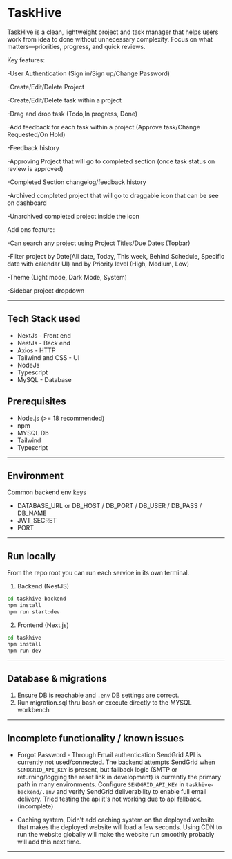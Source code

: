 # TaskHive 

TaskHive is a clean, lightweight project and task manager that helps users work from idea to done without unnecessary complexity. Focus on what matters—priorities, progress, and quick reviews. 

Key features:

-User Authentication (Sign in/Sign up/Change Password)

-Create/Edit/Delete Project

-Create/Edit/Delete task within a project

-Drag and drop task (Todo,In progress, Done)

-Add feedback for each task within a project (Approve task/Change Requested/On Hold)

-Feedback history

-Approving Project that will go to completed section (once task status on review is approved)

-Completed Section changelog/feedback history

-Archived completed project that will go to draggable icon that can be see on dashboard

-Unarchived completed project inside the icon

Add ons feature:

-Can search any project using Project Titles/Due Dates (Topbar)

-Filter project by Date(All date, Today, This week, Behind Schedule, Specific date with calendar UI) and by Priority level (High, Medium, Low)

-Theme (Light mode, Dark Mode, System)

-Sidebar project dropdown

---

## Tech Stack used

- NextJs - Front end
- NestJs - Back end
- Axios - HTTP
- Tailwind and CSS - UI
- NodeJs 
- Typescript
- MySQL - Database

## Prerequisites

- Node.js (>= 18 recommended)
- npm
- MYSQL Db
- Tailwind
- Typescript
---

## Environment

Common backend env keys
- DATABASE_URL or DB_HOST / DB_PORT / DB_USER / DB_PASS / DB_NAME
- JWT_SECRET
- PORT

---

## Run locally

From the repo root you can run each service in its own terminal.

1. Backend (NestJS)
```bash
cd taskhive-backend
npm install
npm run start:dev
```

2. Frontend (Next.js)
```bash
cd taskhive
npm install
npm run dev
```


---

## Database & migrations

1. Ensure DB is reachable and `.env` DB settings are correct.
2. Run migration.sql thru bash or execute directly to the MYSQL workbench

---

## Incomplete functionality / known issues

- Forgot Password - Through Email authentication
SendGrid API is currently not used/connected. The backend attempts SendGrid when `SENDGRID_API_KEY` is present, but fallback logic (SMTP or returning/logging the reset link in development) is currently the primary path in many environments. Configure `SENDGRID_API_KEY` in `taskhive-backend/.env` and verify SendGrid deliverability to enable full email delivery. Tried testing the api it's not working due to api fallback. (incomplete)

- Caching system, Didn't add caching system on the deployed website that makes the deployed website will load a few seconds. Using CDN to run the website globally will make the website run smoothly probably will add this next time.


---

